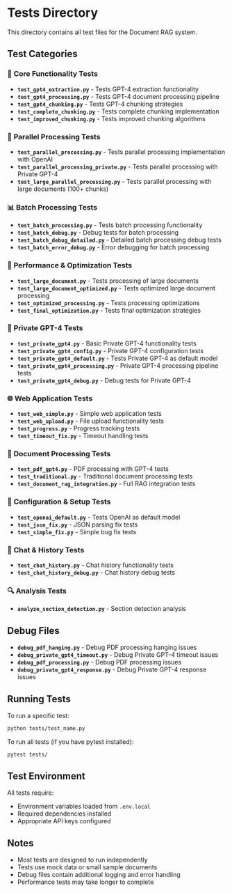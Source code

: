 # Tests Directory

This directory contains all test files for the Document RAG system.

## Test Categories

### 🧪 **Core Functionality Tests**

- **`test_gpt4_extraction.py`** - Tests GPT-4 extraction functionality
- **`test_gpt4_processing.py`** - Tests GPT-4 document processing pipeline
- **`test_gpt4_chunking.py`** - Tests GPT-4 chunking strategies
- **`test_complete_chunking.py`** - Tests complete chunking implementation
- **`test_improved_chunking.py`** - Tests improved chunking algorithms

### 🔧 **Parallel Processing Tests**

- **`test_parallel_processing.py`** - Tests parallel processing implementation with OpenAI
- **`test_parallel_processing_private.py`** - Tests parallel processing with Private GPT-4
- **`test_large_parallel_processing.py`** - Tests parallel processing with large documents (100+ chunks)

### 📊 **Batch Processing Tests**

- **`test_batch_processing.py`** - Tests batch processing functionality
- **`test_batch_debug.py`** - Debug tests for batch processing
- **`test_batch_debug_detailed.py`** - Detailed batch processing debug tests
- **`test_batch_error_debug.py`** - Error debugging for batch processing

### 🚀 **Performance & Optimization Tests**

- **`test_large_document.py`** - Tests processing of large documents
- **`test_large_document_optimized.py`** - Tests optimized large document processing
- **`test_optimized_processing.py`** - Tests processing optimizations
- **`test_final_optimization.py`** - Tests final optimization strategies

### 🔐 **Private GPT-4 Tests**

- **`test_private_gpt4.py`** - Basic Private GPT-4 functionality tests
- **`test_private_gpt4_config.py`** - Private GPT-4 configuration tests
- **`test_private_gpt4_default.py`** - Tests Private GPT-4 as default model
- **`test_private_gpt4_processing.py`** - Private GPT-4 processing pipeline tests
- **`test_private_gpt4_debug.py`** - Debug tests for Private GPT-4

### 🌐 **Web Application Tests**

- **`test_web_simple.py`** - Simple web application tests
- **`test_web_upload.py`** - File upload functionality tests
- **`test_progress.py`** - Progress tracking tests
- **`test_timeout_fix.py`** - Timeout handling tests

### 📝 **Document Processing Tests**

- **`test_pdf_gpt4.py`** - PDF processing with GPT-4 tests
- **`test_traditional.py`** - Traditional document processing tests
- **`test_document_rag_integration.py`** - Full RAG integration tests

### 🔧 **Configuration & Setup Tests**

- **`test_openai_default.py`** - Tests OpenAI as default model
- **`test_json_fix.py`** - JSON parsing fix tests
- **`test_simple_fix.py`** - Simple bug fix tests

### 💬 **Chat & History Tests**

- **`test_chat_history.py`** - Chat history functionality tests
- **`test_chat_history_debug.py`** - Chat history debug tests

### 🔍 **Analysis Tests**

- **`analyze_section_detection.py`** - Section detection analysis

## Debug Files

- **`debug_pdf_hanging.py`** - Debug PDF processing hanging issues
- **`debug_private_gpt4_timeout.py`** - Debug Private GPT-4 timeout issues
- **`debug_pdf_processing.py`** - Debug PDF processing issues
- **`debug_private_gpt4_response.py`** - Debug Private GPT-4 response issues

## Running Tests

To run a specific test:

```bash
python tests/test_name.py
```

To run all tests (if you have pytest installed):

```bash
pytest tests/
```

## Test Environment

All tests require:
- Environment variables loaded from `.env.local`
- Required dependencies installed
- Appropriate API keys configured

## Notes

- Most tests are designed to run independently
- Tests use mock data or small sample documents
- Debug files contain additional logging and error handling
- Performance tests may take longer to complete 